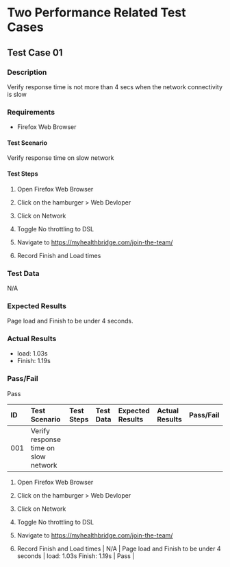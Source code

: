 # Two Performance Related Test Cases

## Test Case 01

### Description

Verify response time is not more than 4 secs when the network connectivity is slow

### Requirements

* Firefox Web Browser

#### Test Scenario

Verify response time on slow network

#### Test Steps

1. Open Firefox Web Browser
2. Click on the hamburger > Web Devloper
3. Click on Network
4. Toggle No throttling to DSL

5. Navigate to <https://myhealthbridge.com/join-the-team/>

6. Record Finish and Load times

### Test Data

N/A

### Expected Results

Page load and Finish to be under 4 seconds.

### Actual Results

* load: 1.03s
* Finish: 1.19s

### Pass/Fail

Pass

| ID  | Test Scenario  | Test Steps | Test Data | Expected Results | Actual Results | Pass/Fail |
| :-- | :------------  | :--------- | :-------- | :--------------- | :------------- | :-------- |
| 001 | Verify response time on slow network |

1. Open Firefox Web Browser
2. Click on the hamburger > Web Devloper
3. Click on Network
4. Toggle No throttling to DSL

5. Navigate to <https://myhealthbridge.com/join-the-team/>

6. Record Finish and Load times | N/A | Page load and Finish to be under 4 seconds | load: 1.03s Finish: 1.19s | Pass |
